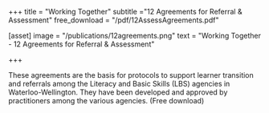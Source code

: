 +++
title = "Working Together"
subtitle ="12 Agreements for Referral & Assessment"
free_download = "/pdf/12AssessAgreements.pdf"

[asset]
  image = "/publications/12agreements.png"
  text = "Working Together - 12 Agreements for Referral & Assessment"


+++

These agreements are the basis for protocols to support learner transition and referrals among the Literacy and Basic Skills (LBS) agencies in Waterloo-Wellington. They have been developed and approved by practitioners among the various agencies. (Free download)